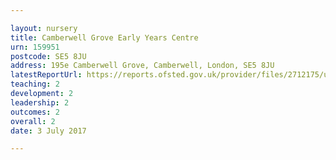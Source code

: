 ```yaml
---

layout: nursery
title: Camberwell Grove Early Years Centre
urn: 159951
postcode: SE5 8JU
address: 195e Camberwell Grove, Camberwell, London, SE5 8JU
latestReportUrl: https://reports.ofsted.gov.uk/provider/files/2712175/urn/159951.pdf
teaching: 2
development: 2
leadership: 2
outcomes: 2
overall: 2
date: 3 July 2017

---
```

